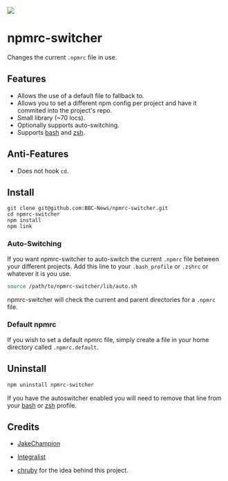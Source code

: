 ![](https://david-dm.org/bbc-news/npmrc-switcher.png)
# npmrc-switcher

Changes the current `.npmrc` file in use.

## Features

* Allows the use of a default file to fallback to.
* Allows you to set a different npm config per project and have it commited into the project's repo.
* Small library (~70 locs).
* Optionally supports auto-switching.
* Supports [bash] and [zsh].

## Anti-Features

* Does not hook `cd`.

## Install

    git clone git@github.com:BBC-News/npmrc-switcher.git
    cd npmrc-switcher
    npm install
    npm link

### Auto-Switching

If you want npmrc-switcher to auto-switch the current `.npmrc` file
between your different projects. Add this line to your `.bash_profile` or `.zshrc` or whatever it is you use.

``` bash
source /path/to/npmrc-switcher/lib/auto.sh
```

npmrc-switcher will check the current and parent directories for a `.npmrc` file.

### Default npmrc

If you wish to set a default npmrc file, simply create a file in your home directory called `.npmrc.default`.

## Uninstall

``` bash
npm uninstall npmrc-switcher
```

If you have the autoswitcher enabled you will need to remove that line from your [bash] or [zsh] profile.


## Credits

* [JakeChampion](https://github.com/jakechampion)
* [Integralist](https://github.com/integralist)

* [chruby](https://github.com/postmodern/chruby) for the idea behind this project.

[bash]: http://www.gnu.org/software/bash/
[zsh]: http://www.zsh.org/
